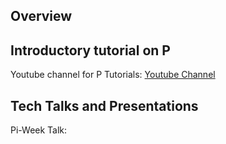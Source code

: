 ## Overview



## Introductory tutorial on P

Youtube channel for P Tutorials: [Youtube Channel](https://www.youtube.com/channel/UCDGATkWwdze_8Mfr1zuE5Hg)

## Tech Talks and Presentations

Pi-Week Talk:
